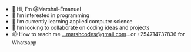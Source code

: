 - 👋 Hi, I’m @Marshal-Emanuel
- 👀 I’m interested in programming
- 🌱 I’m currently learning applied computer science
- 💞️ I’m looking to collaborate on coding ideas and projects
- 📫 How to reach me ...marshcodes@gmail.com...or +254714737836 for Whatsapp

<!---
Marshal-Emanuel/Marshal-Emanuel is a ✨ special ✨ repository because its `README.md` (this file) appears on your GitHub profile.
You can click the Preview link to take a look at your changes.
--->
